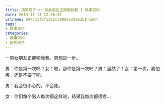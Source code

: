```yaml
---
title: 搞笑段子->一男女朋友正卿卿我我 | 糗事百科
date: 2019-11-13 12:36:51
urlname: 047c31f6f13b2cc9009cc09e35141e04
tags: 
- 糗事百科
categories:
- 糗事百科
- 搞笑段子
---
```

一男女朋友正卿卿我我，男想进一步。

男：你是第一次吗？女：嗯，那你是第一次吗？男：当然了！女：第一次，我怕疼，还是不要了吧。

男：我会很小心的，不会疼。

女：你们每个男人每次都这样说，结果我每次都很疼…



